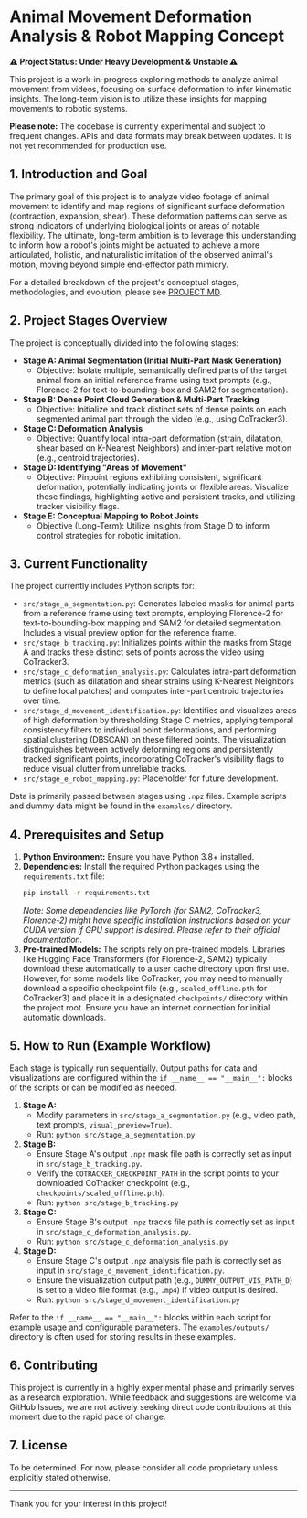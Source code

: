 # Animal Movement Deformation Analysis & Robot Mapping Concept

**⚠️ Project Status: Under Heavy Development & Unstable ⚠️**

This project is a work-in-progress exploring methods to analyze animal movement from videos, focusing on surface deformation to infer kinematic insights. The long-term vision is to utilize these insights for mapping movements to robotic systems.

**Please note:** The codebase is currently experimental and subject to frequent changes. APIs and data formats may break between updates. It is not yet recommended for production use.

## 1. Introduction and Goal

The primary goal of this project is to analyze video footage of animal movement to identify and map regions of significant surface deformation (contraction, expansion, shear). These deformation patterns can serve as strong indicators of underlying biological joints or areas of notable flexibility. The ultimate, long-term ambition is to leverage this understanding to inform how a robot's joints might be actuated to achieve a more articulated, holistic, and naturalistic imitation of the observed animal's motion, moving beyond simple end-effector path mimicry.

For a detailed breakdown of the project's conceptual stages, methodologies, and evolution, please see [PROJECT.MD](PROJECT.MD).

## 2. Project Stages Overview

The project is conceptually divided into the following stages:

*   **Stage A: Animal Segmentation (Initial Multi-Part Mask Generation)**
    *   Objective: Isolate multiple, semantically defined parts of the target animal from an initial reference frame using text prompts (e.g., Florence-2 for text-to-bounding-box and SAM2 for segmentation).
*   **Stage B: Dense Point Cloud Generation & Multi-Part Tracking**
    *   Objective: Initialize and track distinct sets of dense points on each segmented animal part through the video (e.g., using CoTracker3).
*   **Stage C: Deformation Analysis**
    *   Objective: Quantify local intra-part deformation (strain, dilatation, shear based on K-Nearest Neighbors) and inter-part relative motion (e.g., centroid trajectories).
*   **Stage D: Identifying "Areas of Movement"**
    *   Objective: Pinpoint regions exhibiting consistent, significant deformation, potentially indicating joints or flexible areas. Visualize these findings, highlighting active and persistent tracks, and utilizing tracker visibility flags.
*   **Stage E: Conceptual Mapping to Robot Joints**
    *   Objective (Long-Term): Utilize insights from Stage D to inform control strategies for robotic imitation.

## 3. Current Functionality

The project currently includes Python scripts for:

*   `src/stage_a_segmentation.py`: Generates labeled masks for animal parts from a reference frame using text prompts, employing Florence-2 for text-to-bounding-box mapping and SAM2 for detailed segmentation. Includes a visual preview option for the reference frame.
*   `src/stage_b_tracking.py`: Initializes points within the masks from Stage A and tracks these distinct sets of points across the video using CoTracker3.
*   `src/stage_c_deformation_analysis.py`: Calculates intra-part deformation metrics (such as dilatation and shear strains using K-Nearest Neighbors to define local patches) and computes inter-part centroid trajectories over time.
*   `src/stage_d_movement_identification.py`: Identifies and visualizes areas of high deformation by thresholding Stage C metrics, applying temporal consistency filters to individual point deformations, and performing spatial clustering (DBSCAN) on these filtered points. The visualization distinguishes between actively deforming regions and persistently tracked significant points, incorporating CoTracker's visibility flags to reduce visual clutter from unreliable tracks.
*   `src/stage_e_robot_mapping.py`: Placeholder for future development.

Data is primarily passed between stages using `.npz` files. Example scripts and dummy data might be found in the `examples/` directory.

## 4. Prerequisites and Setup

1.  **Python Environment:** Ensure you have Python 3.8+ installed.
2.  **Dependencies:** Install the required Python packages using the `requirements.txt` file:
    ```bash
    pip install -r requirements.txt
    ```
    *Note: Some dependencies like PyTorch (for SAM2, CoTracker3, Florence-2) might have specific installation instructions based on your CUDA version if GPU support is desired. Please refer to their official documentation.*
3.  **Pre-trained Models:** The scripts rely on pre-trained models. Libraries like Hugging Face Transformers (for Florence-2, SAM2) typically download these automatically to a user cache directory upon first use. However, for some models like CoTracker, you may need to manually download a specific checkpoint file (e.g., `scaled_offline.pth` for CoTracker3) and place it in a designated `checkpoints/` directory within the project root. Ensure you have an internet connection for initial automatic downloads.

## 5. How to Run (Example Workflow)

Each stage is typically run sequentially. Output paths for data and visualizations are configured within the `if __name__ == "__main__":` blocks of the scripts or can be modified as needed.

1.  **Stage A:**
    *   Modify parameters in `src/stage_a_segmentation.py` (e.g., video path, text prompts, `visual_preview=True`).
    *   Run: `python src/stage_a_segmentation.py`
2.  **Stage B:**
    *   Ensure Stage A's output `.npz` mask file path is correctly set as input in `src/stage_b_tracking.py`.
    *   Verify the `COTRACKER_CHECKPOINT_PATH` in the script points to your downloaded CoTracker checkpoint (e.g., `checkpoints/scaled_offline.pth`).
    *   Run: `python src/stage_b_tracking.py`
3.  **Stage C:**
    *   Ensure Stage B's output `.npz` tracks file path is correctly set as input in `src/stage_c_deformation_analysis.py`.
    *   Run: `python src/stage_c_deformation_analysis.py`
4.  **Stage D:**
    *   Ensure Stage C's output `.npz` analysis file path is correctly set as input in `src/stage_d_movement_identification.py`.
    *   Ensure the visualization output path (e.g., `DUMMY_OUTPUT_VIS_PATH_D`) is set to a video file format (e.g., `.mp4`) if video output is desired.
    *   Run: `python src/stage_d_movement_identification.py`

Refer to the `if __name__ == "__main__":` blocks within each script for example usage and configurable parameters. The `examples/outputs/` directory is often used for storing results in these examples.

## 6. Contributing

This project is currently in a highly experimental phase and primarily serves as a research exploration. While feedback and suggestions are welcome via GitHub Issues, we are not actively seeking direct code contributions at this moment due to the rapid pace of change.

## 7. License

To be determined. For now, please consider all code proprietary unless explicitly stated otherwise.

---

Thank you for your interest in this project! 